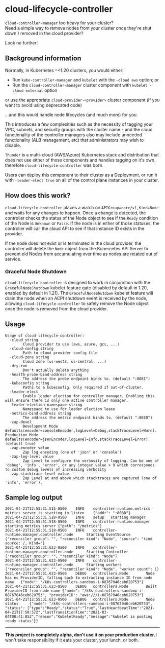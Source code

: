 # cloud-lifecycle-controller

`cloud-controller-manager` too heavy for your cluster?  
Need a simple way to remove nodes from your cluster once they're shut down / removed in the cloud provider?

Look no further!

## Background information

Normally, in Kubernetes =<1.20 clusters, you would either:
* Run `kube-controller-manager` and `kubelet` with the `-cloud aws` option; or
* Run the `cloud-controller-manager` cluster component with `kubelet -cloud external` option

or use the appropriate `cloud-provider-<provider>` cluster component (if you want to avoid using deprecated code)

...and this would handle node lifecycles (and much more) for you.

This introduces a few complexities such as the necessity of tagging your VPC, subnets, and security groups with the cluster name -
and the cloud functionality of the controller managers also may include unneeded functionality (ALB management, etc) that administrators may wish to disable.

`Thunder` is a multi-cloud (AWS/Azure) Kubernetes stack and distribution that does not use either of those components 
and handles tagging on it's own, therefore `cloud-lifecycle-controller` was born.

Users can deploy this component to their cluster as a Deployment, or run it with `-leader-elect true` on all of the control plane instances in your cluster.

## How does this work?

`cloud-lifecycle-controller` places a watch on `APIGroup=core/v1,Kind=Node` and waits for any changes to happen.
Once a change is detected, the controller checks the status of the Node object to see if the `Ready` condition of the Node is `Unknown` or `False`.
If the node is in either of those statuses, the controller will call the cloud API to see if that instance ID exists in the provider.

If the node does not exist or is terminated in the cloud provider, the controller will delete the `Node` object from the Kubernetes API Server 
to prevent old Nodes from accumulating over time as nodes are rotated out of service.

### Graceful Node Shutdown

`cloud-lifecycle-controller` is designed to work in conjunction with the `GracefulNodeShutdown` kubelet feature gate (disabled by default in 1.20, enabled by default in 1.21).
The `GracefulNodeShutdown` kubelet feature will drain the node when an ACPI shutdown event is received by the node, allowing `cloud-lifecycle-controller`
to safely remove the Node object once the node is removed from the cloud provider.  

## Usage

```
Usage of cloud-lifecycle-controller:
  -cloud string
        Cloud provider to use (aws, azure, gcs, ...)
  -cloud-config string
        Path to cloud provider config file
  -cloud-zone string
        Cloud zone (us-west2, us-central, ...)
  -dry-run
        Don't actually delete anything
  -health-probe-bind-address string
        The address the probe endpoint binds to. (default ":8081")
  -kubeconfig string
        Paths to a kubeconfig. Only required if out-of-cluster.
  -leader-elect
        Enable leader election for controller manager. Enabling this will ensure there is only one active controller manager.
  -leader-election-namespace string
        Namespace to use for leader election lease
  -metrics-bind-address string
        The address the metric endpoint binds to. (default ":8080")
  -zap-devel
        Development Mode defaults(encoder=consoleEncoder,logLevel=Debug,stackTraceLevel=Warn). Production Mode defaults(encoder=jsonEncoder,logLevel=Info,stackTraceLevel=Error) (default true)
  -zap-encoder value
        Zap log encoding (one of 'json' or 'console')
  -zap-log-level value
        Zap Level to configure the verbosity of logging. Can be one of 'debug', 'info', 'error', or any integer value > 0 which corresponds to custom debug levels of increasing verbosity
  -zap-stacktrace-level value
        Zap Level at and above which stacktraces are captured (one of 'info', 'error').

```

## Sample log output

```
2021-04-21T12:55:31.515-0500    INFO    controller-runtime.metrics      metrics server is starting to listen    {"addr": ":8080"}
2021-04-21T12:55:31.518-0500    INFO    setup   starting manager
2021-04-21T12:55:31.518-0500    INFO    controller-runtime.manager      starting metrics server {"path": "/metrics"}
2021-04-21T12:55:31.518-0500    INFO    controller-runtime.manager.controller.node      Starting EventSource    {"reconciler group": "", "reconciler kind": "Node", "source": "kind source: /, Kind="}
2021-04-21T12:55:31.623-0500    INFO    controller-runtime.manager.controller.node      Starting Controller     {"reconciler group": "", "reconciler kind": "Node"}
2021-04-21T12:55:31.623-0500    INFO    controller-runtime.manager.controller.node      Starting workers        {"reconciler group": "", "reconciler kind": "Node", "worker count": 1}
2021-04-21T12:55:31.623-0500    DEBUG   controllers.Node        Node has no ProviderID, falling back to extracting instance ID from node name   {"node": "/k8s-controllers-sandbox-i-08767046ceb620753"}
2021-04-21T12:55:31.623-0500    DEBUG   controllers.Node        Built ProviderID from node name {"node": "/k8s-controllers-sandbox-i-08767046ceb620753", "providerID": "aws:///i-08767046ceb620753"}
2021-04-21T12:55:31.623-0500    DEBUG   controllers.Node        Node status     {"node": "/k8s-controllers-sandbox-i-08767046ceb620753", "status": {"type":"Ready","status":"True","lastHeartbeatTime":"2021-04-21T17:50:57Z","lastTransitionTime":"2021-03-04T00:41:05Z","reason":"KubeletReady","message":"kubelet is posting ready status"}}
```

---

**This project is completely alpha, don't use it on your production cluster.** I won't take responsibility if it eats your cluster, your lunch, or both.